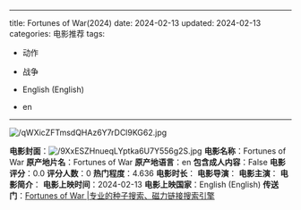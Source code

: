 
---
title: Fortunes of War(2024)
date: 2024-02-13
updated: 2024-02-13
categories: 电影推荐
tags:

- 动作
- 战争

- English (English)
- en
---

<img src="https://image.tmdb.org/t/p/original/qWXicZFTmsdQHAz6Y7rDCl9KG62.jpg" alt="/qWXicZFTmsdQHAz6Y7rDCl9KG62.jpg" title="/qWXicZFTmsdQHAz6Y7rDCl9KG62.jpg">

**电影封面**：<img src="https://image.tmdb.org/t/p/w200/9XxESZHnueqLYptka6U7Y556g2S.jpg" alt="/9XxESZHnueqLYptka6U7Y556g2S.jpg" title="/9XxESZHnueqLYptka6U7Y556g2S.jpg">
**电影名称**：Fortunes of War
**原产地片名**：Fortunes of War
**原产地语言**：en
**包含成人内容**：False
**电影评分**：0.0
**评分人数**：0
**热门程度**：4.636
**电影时长**：
**电影导演**：
**电影主演**：
**电影简介**：
**电影上映时间**：2024-02-13
**电影上映国家**：English (English)
**传送门**：[Fortunes of War |专业的种子搜索、磁力链接搜索引擎](https://movie.amd794.com:2083/?search=Fortunes%20of%20War&ordering=&mode=match_phrase&page_size=10&page=1)

